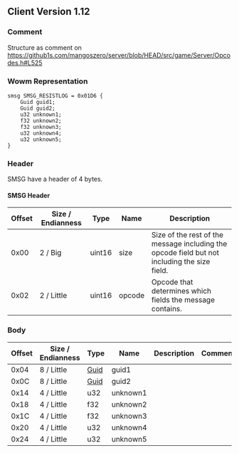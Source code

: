 ## Client Version 1.12

### Comment

Structure as comment on https://github1s.com/mangoszero/server/blob/HEAD/src/game/Server/Opcodes.h#L525

### Wowm Representation
```rust,ignore
smsg SMSG_RESISTLOG = 0x01D6 {
    Guid guid1;
    Guid guid2;
    u32 unknown1;
    f32 unknown2;
    f32 unknown3;
    u32 unknown4;
    u32 unknown5;
}
```
### Header

SMSG have a header of 4 bytes.

#### SMSG Header

| Offset | Size / Endianness | Type   | Name   | Description |
| ------ | ----------------- | ------ | ------ | ----------- |
| 0x00   | 2 / Big           | uint16 | size   | Size of the rest of the message including the opcode field but not including the size field.|
| 0x02   | 2 / Little        | uint16 | opcode | Opcode that determines which fields the message contains.|

### Body

| Offset | Size / Endianness | Type | Name | Description | Comment |
| ------ | ----------------- | ---- | ---- | ----------- | ------- |
| 0x04 | 8 / Little | [Guid](../spec/packed-guid.md) | guid1 |  |  |
| 0x0C | 8 / Little | [Guid](../spec/packed-guid.md) | guid2 |  |  |
| 0x14 | 4 / Little | u32 | unknown1 |  |  |
| 0x18 | 4 / Little | f32 | unknown2 |  |  |
| 0x1C | 4 / Little | f32 | unknown3 |  |  |
| 0x20 | 4 / Little | u32 | unknown4 |  |  |
| 0x24 | 4 / Little | u32 | unknown5 |  |  |

